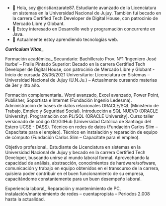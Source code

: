 - 👋 Hola, soy @cristianzarate87. Estudiante avanzado de la Licenciatura en sistemas en la Universidad Nacional de Jujuy.
También fuí becado en la carrera Certified Tech Developer de Digital House, con patrocinio de Mercado Libre y Globant.
- 👀 Estoy interesado en Desarrollo web y programación concurrente en Java.
- 🌱 Actualmente estoy aprendiendo tecnologías web.


_______Curriculum Vitae________

Formación académica_
Secundario: Bachillerato Prov. N°1 ‘Ingeniero José Iturbe’ – Fraile Pintado
Superior: Becado en la carrera Certified Tech Developer de Digital House, con patrocinio de Mercado Libre y Globant - Inicio de cursada 28/06/2021
Universitario: Licenciatura en Sistemas – Universidad Nacional de Jujuy (U.N.Ju.) – Actualmente cursando materias de 3er y 4to año.

Formación complementaria_
Word avanzado, Excel avanzado, Power Point, Publisher, Soportista e Internet (Fundación Ingenio Ledesma).
Administración de bases de datos relacionales ORACLE/SQL (Ministerio de Trabajo, Empleo y Seguridad Social).
Introducción a SQL NUEVO (ORACLE University).
Programación con PL/SQL (ORACLE University).
Curso taller versionado de código Git/GitHub (Universidad Católica de Santiago del Estero UCSE - DASS).
Técnico en redes de datos (Fundación Carlos Slim – Capacítate para el empleo).
Técnico en instalación y reparación de equipo de cómputo (Fundación Carlos Slim – Capacítate para el empleo).

Objetivo profesional_
Estudiante de Licenciatura en sistemas en la Universidad Nacional de Jujuy y becado en la carrera Certified Tech Developer, buscando unirse al
mundo laboral formal. Aprovechando la capacidad de análisis, abstracción, conocimientos de hardware/software, comunicación y trabajo en equipo
obtenidos en el transcurso de la carrera, quisiera poder contribuir en el buen funcionamiento de su empresa, capacitándome constantemente para
un buen desempeño laboral.

Experiencia laboral_
Reparación y mantenimiento de PC, instalación/mantenimiento de redes – cuentapropista – Periodos 2.008 hasta la actualidad.

